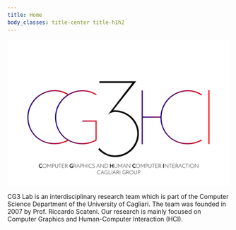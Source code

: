 ```yaml
---
title: Home
body_classes: title-center title-h1h2
---
```

<div style="text-align: center">
<img src="img/logocg3hci.png" alt="CG3HCI logo" />
</div>

CG3 Lab is an interdisciplinary research team which is part of the Computer Science Department of the 
University of Cagliari. The team was founded in 2007 by Prof. Riccardo Scateni. 
Our research is mainly focused on Computer Graphics and Human-Computer 
Interaction (HCI).